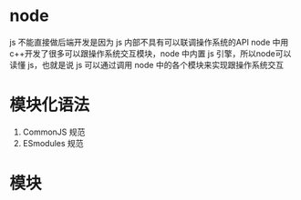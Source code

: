 # node
js 不能直接做后端开发是因为 js 内部不具有可以联调操作系统的API
node 中用 c++开发了很多可以跟操作系统交互模块，node 中内置 js 引擎，所以node可以读懂 js，也就是说 js 可以通过调用 node 中的各个模块来实现跟操作系统交互

# 模块化语法
1. CommonJS 规范
2. ESmodules 规范


# 模块

